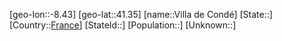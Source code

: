 ﻿---
location: [41.35,-8.43]
type: City
tags:
- geo/City


SpocWebEntityId: 35295
isDeleted: false
confidential: public

---
[geo-lon::-8.43]
[geo-lat::41.35]
[name::Villa de Condé]
[State::]
[Country::[France](geo/Continent/Europe/France.md)]
[StateId::]
[Population::]
[Unknown::]

